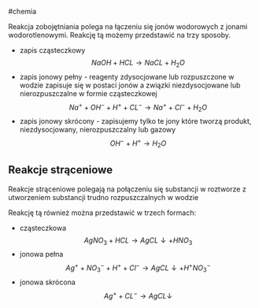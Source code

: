 #chemia 

Reakcja zobojętniania polega na łączeniu się jonów wodorowych z jonami wodorotlenowymi. Reakcję tą możemy przedstawić na trzy sposoby.

- zapis cząsteczkowy
$$
NaOH + HCL \rightarrow NaCL + H_2O
$$
- zapis jonowy pełny - reagenty zdysocjowane lub rozpuszczone w wodzie zapisuje się w postaci jonów a związki niezdysocjowane lub nierozpuszczalne w formie cząsteczkowej
$$
Na^+ + OH^- +H^+ + CL^- \rightarrow Na^+ + Cl^- + H_2O
$$
- zapis jonowy skrócony - zapisujemy tylko te jony które tworzą produkt, niezdysocjowany, nierozpuszczalny lub gazowy
$$
OH^- + H^+ \rightarrow H_2O
$$


## Reakcje strąceniowe
Reakcje strąceniowe polegają na połączeniu się substancji w roztworze z utworzeniem substancji trudno rozpuszczalnych w wodzie

Reakcję tą również można przedstawić w trzech formach:
- cząsteczkowa
$$
AgNO_3 + HCL \rightarrow AgCL\downarrow + HNO_3
$$
- jonowa pełna
$$
Ag^+ + NO_3^- + H^+ +Cl^- \rightarrow AgCL\downarrow + H^+NO_3^-
$$
- jonowa skrócona
$$
Ag^+ + CL^- \rightarrow AgCL \downarrow
$$
